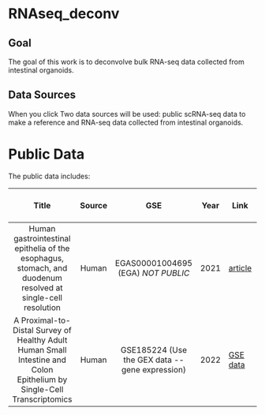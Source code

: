 # RNAseq_deconv


## Goal

The goal of this work is to deconvolve bulk RNA-seq data collected from intestinal organoids.

## Data Sources

When you click Two data sources will be used: public scRNA-seq data to make a reference and RNA-seq data collected from intestinal organoids.

# Public Data

The public data includes:

|                                                         Title                                                          | Source |                       GSE                       | Year | Link                                                                     | number of samples |
|:----------:|:----------:|:----------:|:----------:|------------|------------|
|      Human gastrointestinal epithelia of the esophagus, stomach, and duodenum resolved at single-cell resolution       | Human  |       EGAS00001004695 (EGA) *NOT PUBLIC*        | 2021 | [article](https://doi.org/10.1016/j.celrep.2021.108819)                  | TBD               |
| A Proximal-to-Distal Survey of Healthy Adult Human Small Intestine and Colon Epithelium by Single-Cell Transcriptomics | Human  | GSE185224 (Use the GEX data -- gene expression) | 2022 | [GSE data](https://www.ncbi.nlm.nih.gov/geo/query/acc.cgi?acc=GSE185224) | 3 donors          |


